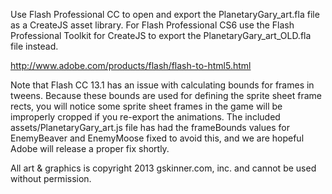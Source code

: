 Use Flash Professional CC to open and export the PlanetaryGary\_art.fla file as a CreateJS asset library. For Flash Professional CS6 use the Flash Professional Toolkit for CreateJS to export the PlanetaryGary\_art_OLD.fla file instead.

http://www.adobe.com/products/flash/flash-to-html5.html

Note that Flash CC 13.1 has an issue with calculating bounds for frames in tweens. Because these bounds are used for defining the sprite sheet frame rects, you will notice some sprite sheet frames in the game will be improperly cropped if you re-export the animations. The included assets/PlanetaryGary\_art.js file has had the frameBounds values for EnemyBeaver and EnemyMoose fixed to avoid this, and we are hopeful Adobe will release a proper fix shortly.

All art & graphics is copyright 2013 gskinner.com, inc. and cannot be used without permission.
